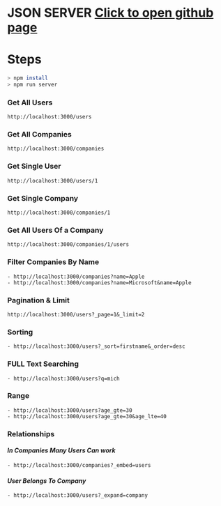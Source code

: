 # JSON SERVER [Click to open github page](https://github.com/typicode/json-server)

# Steps
```sh
> npm install
> npm run server
```

### **Get All Users**
```
http://localhost:3000/users
```

### **Get All Companies**
```
http://localhost:3000/companies
```

### **Get Single User**
```
http://localhost:3000/users/1
```

### **Get Single Company**
```
http://localhost:3000/companies/1
```

### **Get All Users Of a Company**
```
http://localhost:3000/companies/1/users
```

### **Filter Companies By Name**
```
- http://localhost:3000/companies?name=Apple
- http://localhost:3000/companies?name=Microsoft&name=Apple
```

### **Pagination & Limit**
```
http://localhost:3000/users?_page=1&_limit=2
```

### **Sorting**
```
- http://localhost:3000/users?_sort=firstname&_order=desc
```

### **FULL Text Searching**
```
- http://localhost:3000/users?q=mich
```

### **Range**
```
- http://localhost:3000/users?age_gte=30
- http://localhost:3000/users?age_gte=30&age_lte=40
```
### **Relationships**
#### *In Companies Many Users Can work*
```
- http://localhost:3000/companies?_embed=users
```
#### *User Belongs To Company*
```
- http://localhost:3000/users?_expand=company
```
